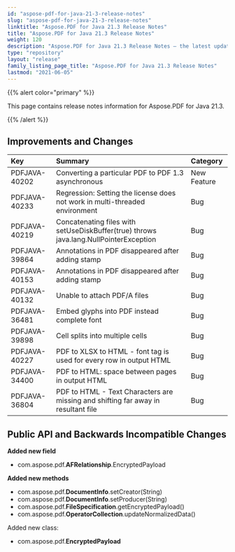 ```yaml
---
id: "aspose-pdf-for-java-21-3-release-notes"
slug: "aspose-pdf-for-java-21-3-release-notes"
linktitle: "Aspose.PDF for Java 21.3 Release Notes"
title: "Aspose.PDF for Java 21.3 Release Notes"
weight: 120
description: "Aspose.PDF for Java 21.3 Release Notes – the latest updates and fixes."
type: "repository"
layout: "release"
family_listing_page_title: "Aspose.PDF for Java 21.3 Release Notes"
lastmod: "2021-06-05"
---
```


{{% alert color="primary" %}}

This page contains release notes information for Aspose.PDF for Java 21.3.

{{% /alert %}}
## **Improvements and Changes**

|**Key**|**Summary**|**Category**|
| :- | :- | :- |
|PDFJAVA-40202|Converting a particular PDF to PDF 1.3 asynchronous|New Feature|
|PDFJAVA-40233|Regression: Setting the license does not work in multi-threaded environment|Bug|
|PDFJAVA-40219|Concatenating files with setUseDiskBuffer(true) throws java.lang.NullPointerException|Bug|
|PDFJAVA-39864|Annotations in PDF disappeared after adding stamp|Bug|
|PDFJAVA-40153|Annotations in PDF disappeared after adding stamp|Bug|
|PDFJAVA-40132|Unable to attach PDF/A files|Bug|
|PDFJAVA-36481|Embed glyphs into PDF instead complete font|Bug|
|PDFJAVA-39898|Cell splits into multiple cells|Bug|
|PDFJAVA-40227|PDF to XLSX to HTML - font tag is used for every row in output HTML|Bug|
|PDFJAVA-34400|PDF to HTML: space between pages in output HTML|Bug|
|PDFJAVA-36804|PDF to HTML - Text Characters are missing and shifting far away in resultant file|Bug|


## **Public API and Backwards Incompatible Changes**


**Added new field**
- com.aspose.pdf.**AFRelationship**.EncryptedPayload

**Added new methods** 
- com.aspose.pdf.**DocumentInfo**.setCreator(String)
- com.aspose.pdf.**DocumentInfo**.setProducer(String)
- com.aspose.pdf.**FileSpecification**.getEncryptedPayload()
- com.aspose.pdf.**OperatorCollection**.updateNormalizedData()

Added new class:
- com.aspose.pdf.**EncryptedPayload**


